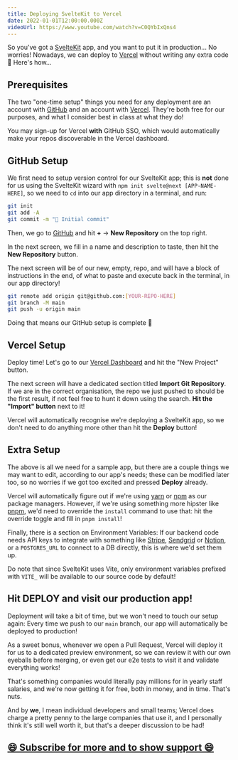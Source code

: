 ```yaml
---
title: Deploying SvelteKit to Vercel
date: 2022-01-01T12:00:00.000Z
videoUrl: https://www.youtube.com/watch?v=C0QYbIxQns4
---
```


So you've got a [SvelteKit](https://kit.svelte.dev) app, and you want to put it in production... No worries! Nowadays, we can deploy to [Vercel](https://vercel.com/) without writing any extra code 🚀 Here's how...

## Prerequisites

The two "one-time setup" things you need for any deployment are an account with [GitHub](https://github.com/) and an account with [Vercel](https://vercel.com/). They're both free for our purposes, and what I consider best in class at what they do!

You may sign-up for Vercel **with** GitHub SSO, which would automatically make your repos discoverable in the Vercel dashboard.

## GitHub Setup

We first need to setup version control for our SvelteKit app; this is **not** done for us using the SvelteKit wizard with `npm init svelte@next [APP-NAME-HERE]`, so we need to `cd` into our app directory in a terminal, and run:

```sh
git init
git add -A
git commit -m "🎉 Initial commit"
```

Then, we go to [GitHub](https://github.com/) and hit **+** -> **New Repository** on the top right.

In the next screen, we fill in a name and description to taste, then hit the **New Repository** button.

The next screen will be of our new, empty, repo, and will have a block of instructions in the end, of what to paste and execute back in the terminal, in our app directory!

```sh
git remote add origin git@github.com:[YOUR-REPO-HERE]
git branch -M main
git push -u origin main
```

Doing that means our GitHub setup is complete 🙌

## Vercel Setup

Deploy time! Let's go to our [Vercel Dashboard](https://vercel.com/dashboard) and hit the "New Project" button.

The next screen will have a dedicated section titled **Import Git Repository**. If we are in the correct organisation, the repo we just pushed to should be the first result, if not feel free to hunt it down using the search. **Hit the "Import" button** next to it!

Vercel will automatically recognise we're deploying a SvelteKit app, so we don't need to do anything more other than hit the **Deploy** button!

## Extra Setup

The above is all we need for a sample app, but there are a couple things we may want to edit, according to our app's needs; these can be modified later too, so no worries if we got too excited and pressed **Deploy** already.

Vercel will automatically figure out if we're using [yarn](https://yarnpkg.com/) or [npm](https://www.npmjs.com/) as our package managers. However, if we're using something more hipster like [pnpm](https://pnpm.io/), we'd need to override the `install` command to use that: hit the override toggle and fill in `pnpm install`!

Finally, there is a section on Environment Variables: If our backend code needs API keys to integrate with something like [Stripe](https://stripe.com/), [Sendgrid](https://sendgrid.com/) or [Notion](https://www.notion.so/), or a `POSTGRES_URL` to connect to a DB directly, this is where we'd set them up.

Do note that since SvelteKit uses Vite, only environment variables prefixed with `VITE_` will be available to our source code by default!

## Hit DEPLOY and visit our production app!

Deployment will take a bit of time, but we won't need to touch our setup again: Every time we push to our `main` branch, our app will automatically be deployed to production!

As a sweet bonus, whenever we open a Pull Request, Vercel will deploy it for us to a dedicated preview environment, so we can review it with our own eyeballs before merging, or even get our e2e tests to visit it and validate everything works!

That's something companies would literally pay millions for in yearly staff salaries, and we're now getting it for free, both in money, and in time. That's nuts.

And by **we**, I mean individual developers and small teams; Vercel does charge a pretty penny to the large companies that use it, and I personally think it's still well worth it, but that's a deeper discussion to be had!

## [😄 Subscribe for more and to show support 😄](https://www.youtube.com/channel/UCm1ALyg61uhPoTnZBm7mY2g)
